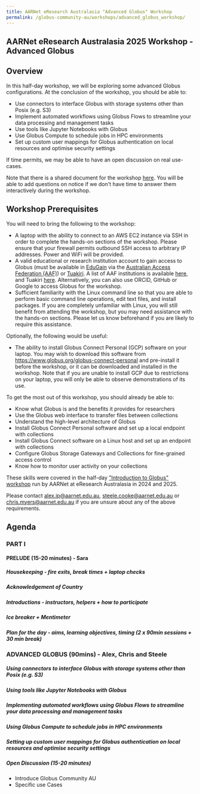 ```yaml
---
title: AARNet eResearch Australasia "Advanced Globus" Workshop
permalink: /globus-community-au/workshops/advanced_globus_workshop/
---
```


## AARNet eResearch Australasia 2025 Workshop - Advanced Globus

## Overview

In this half-day workshop, we will be exploring some advanced Globus configurations. At the conclusion of the workshop, you should be able to:

- Use connectors to interface Globus with storage systems other than Posix (e.g. S3) 
- Implement automated workflows using Globus Flows to streamline your data processing and management tasks 
- Use tools like Jupyter Notebooks with Globus 
- Use Globus Compute to schedule jobs in HPC environments 
- Set up custom user mappings for Globus authentication on local resources and optimise security settings 

If time permits, we may be able to have an open discussion on real use-cases.

Note that there is a shared document for the workshop [here](http://tiny.cc/eRA24Globus). You will be able to add questions on notice if we don't have time to answer them interactively during the workshop.

## Workshop Prerequisites

You will need to bring the following to the workshop:

- A laptop with the ability to connect to an AWS EC2 instance via SSH in order to complete the hands-on sections of the workshop. Please ensure that your firewall permits outbound SSH access to arbitrary IP addresses. Power and WiFi will be provided.
- A valid educational or research institution account to gain access to Globus (must be available in [EduGain](https://edugain.org/) via the [Australian Access Federation (AAF)](https://aaf.edu.au/)) or [Tuakiri](https://www.reannz.co.nz/products-and-services/tuakiri/). A list of AAF institutions is available [here](https://aaf.edu.au/subscribers/), and Tuakiri [here](https://www.reannz.co.nz/membership/members/). Alternatively, you can also use ORCID, GitHub or Google to access Globus for the workshop.
- Sufficient familiarity with the Linux command line so that you are able to perform basic command line operations, edit text files, and install packages. If you are completely unfamiliar with Linux, you will still benefit from attending the workshop, but you may need assistance with the hands-on sections. Please let us know beforehand if you are likely to require this assistance.

Optionally, the following would be useful:

- The ability to install Globus Connect Personal (GCP) software on your laptop. You may wish to download this software from https://www.globus.org/globus-connect-personal and pre-install it before the workshop, or it can be downloaded and installed in the workshop. Note that if you are unable to install GCP due to restrictions on your laptop, you will only be able to observe demonstrations of its use.

To get the most out of this workshop, you should already be able to:

- Know what Globus is and the benefits it provides for researchers
- Use the Globus web interface to transfer files between collections
- Understand the high-level architecture of Globus
- Install Globus Connect Personal software and set up a local endpoint with collections
- Install Globus Connect software on a Linux host and set up an endpoint with collections
- Configure Globus Storage Gateways and Collections for fine-grained access control
- Know how to monitor user activity on your collections

These skills were covered in the half-day ["Introduction to Globus" workshop](../introduction_to_globus_workshop/) run by AARNet at eResearch Australasia in 2024 and 2025.

Please contact alex.ip@aarnet.edu.au, steele.cooke@aarnet.edu.au or chris.myers@aarnet.edu.au if you are unsure about any of the above requirements.

## Agenda
### PART I
#### PRELUDE (15-20 minutes) - Sara
##### Housekeeping - fire exits, break times + laptop checks
##### Acknowledgement of Country
##### Introductions - instructors, helpers + how to participate
##### Ice breaker + Mentimeter
##### Plan for the day - aims, learning objectives, timing (2 x 90min sessions + 30 min break)

### ADVANCED GLOBUS (90mins) - Alex, Chris and Steele
##### Using connectors to interface Globus with storage systems other than Posix (e.g. S3)

##### Using tools like Jupyter Notebooks with Globus

##### Implementing automated workflows using Globus Flows to streamline your data processing and management tasks

##### Using Globus Compute to schedule jobs in HPC environments

##### Setting up custom user mappings for Globus authentication on local resources and optimise security settings

##### Open Discussion (15-20 minutes)
- Introduce Globus Community AU
- Specific use Cases

